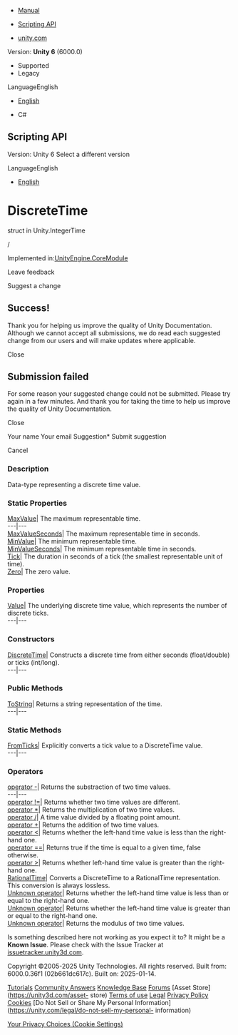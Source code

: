 [ ]()

  * [Manual](../Manual/index.html)
  * [Scripting API](../ScriptReference/index.html)

  * [unity.com](https://unity.com/)

Version: **Unity 6** (6000.0)

  * Supported
  * Legacy

LanguageEnglish

  * [English]()

  * C#

[ ](https://docs.unity3d.com)

## Scripting API

Version: Unity 6 Select a different version

LanguageEnglish

  * [English]()

# DiscreteTime

struct in Unity.IntegerTime

/

Implemented in:[UnityEngine.CoreModule](UnityEngine.CoreModule.html)

Leave feedback

Suggest a change

## Success!

Thank you for helping us improve the quality of Unity Documentation. Although
we cannot accept all submissions, we do read each suggested change from our
users and will make updates where applicable.

Close

## Submission failed

For some reason your suggested change could not be submitted. Please <a>try
again</a> in a few minutes. And thank you for taking the time to help us
improve the quality of Unity Documentation.

Close

Your name Your email Suggestion* Submit suggestion

Cancel

[ ]()

### Description

Data-type representing a discrete time value.

### Static Properties

[MaxValue](Unity.IntegerTime.DiscreteTime.MaxValue.html)| The maximum
representable time.  
---|---  
[MaxValueSeconds](Unity.IntegerTime.DiscreteTime.MaxValueSeconds.html)| The
maximum representable time in seconds.  
[MinValue](Unity.IntegerTime.DiscreteTime.MinValue.html)| The minimum
representable time.  
[MinValueSeconds](Unity.IntegerTime.DiscreteTime.MinValueSeconds.html)| The
minimum representable time in seconds.  
[Tick](Unity.IntegerTime.DiscreteTime.Tick.html)| The duration in seconds of a
tick (the smallest representable unit of time).  
[Zero](Unity.IntegerTime.DiscreteTime.Zero.html)| The zero value.  
  
### Properties

[Value](Unity.IntegerTime.DiscreteTime.Value.html)| The underlying discrete
time value, which represents the number of discrete ticks.  
---|---  
  
### Constructors

[DiscreteTime](Unity.IntegerTime.DiscreteTime-ctor.html)| Constructs a
discrete time from either seconds (float/double) or ticks (int/long).  
---|---  
  
### Public Methods

[ToString](Unity.IntegerTime.DiscreteTime.ToString.html)| Returns a string
representation of the time.  
---|---  
  
### Static Methods

[FromTicks](Unity.IntegerTime.DiscreteTime.FromTicks.html)| Explicitly
converts a tick value to a DiscreteTime value.  
---|---  
  
### Operators

[operator -](Unity.IntegerTime.DiscreteTime-operator_subtract.html)| Returns
the substraction of two time values.  
---|---  
[operator !=](Unity.IntegerTime.DiscreteTime-operator_ne.html)| Returns
whether two time values are different.  
[operator *](Unity.IntegerTime.DiscreteTime-operator_multiply.html)| Returns
the multiplication of two time values.  
[operator /](Unity.IntegerTime.DiscreteTime-operator_divide.html)| A time
value divided by a floating point amount.  
[operator +](Unity.IntegerTime.DiscreteTime-operator_add.html)| Returns the
addition of two time values.  
[operator <](Unity.IntegerTime.DiscreteTime-operator_lt.html)| Returns whether
the left-hand time value is less than the right-hand one.  
[operator ==](Unity.IntegerTime.DiscreteTime-operator_eq.html)| Returns true
if the time is equal to a given time, false otherwise.  
[operator >](Unity.IntegerTime.DiscreteTime-operator_gt.html)| Returns whether
left-hand time value is greater than the right-hand one.  
[RationalTime](Unity.IntegerTime.DiscreteTime-operator_DiscreteTime.html)|
Converts a DiscreteTime to a RationalTime representation. This conversion is
always lossless.  
[Unknown operator](Unity.IntegerTime.DiscreteTime-operator_.html)| Returns
whether the left-hand time value is less than or equal to the right-hand one.  
[Unknown operator](Unity.IntegerTime.DiscreteTime-operator_.html)| Returns
whether the left-hand time value is greater than or equal to the right-hand
one.  
[Unknown operator](Unity.IntegerTime.DiscreteTime-operator_.html)| Returns the
modulus of two time values.  
  
Is something described here not working as you expect it to? It might be a
**Known Issue**. Please check with the Issue Tracker at
[issuetracker.unity3d.com](https://issuetracker.unity3d.com).

Copyright ©2005-2025 Unity Technologies. All rights reserved. Built from:
6000.0.36f1 (02b661dc617c). Built on: 2025-01-14.

[Tutorials](https://unity3d.com/learn) [Community
Answers](https://answers.unity3d.com) [Knowledge
Base](https://support.unity3d.com/hc/en-us)
[Forums](https://forum.unity3d.com) [Asset Store](https://unity3d.com/asset-
store) [Terms of use](https://docs.unity3d.com/Manual/TermsOfUse.html)
[Legal](https://unity.com/legal) [Privacy
Policy](https://unity.com/legal/privacy-policy)
[Cookies](https://unity.com/legal/cookie-policy) [Do Not Sell or Share My
Personal Information](https://unity.com/legal/do-not-sell-my-personal-
information)

[Your Privacy Choices (Cookie Settings)](javascript:void\(0\);)

